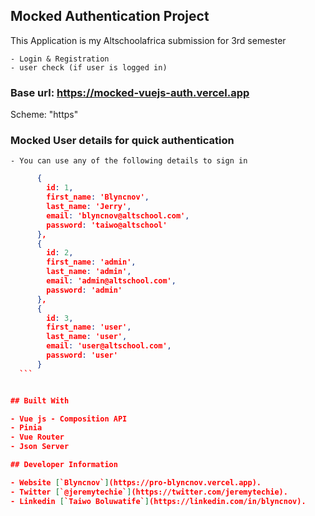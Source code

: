 ## Mocked Authentication Project

This Application is my Altschoolafrica submission for 3rd semester

    - Login & Registration
    - user check (if user is logged in)

### Base url: https://mocked-vuejs-auth.vercel.app

Scheme: "https"

### Mocked User details for quick authentication

    - You can use any of the following details to sign in

````json
      {
        id: 1,
        first_name: 'Blyncnov',
        last_name: 'Jerry',
        email: 'blyncnov@altschool.com',
        password: 'taiwo@altschool'
      },
      {
        id: 2,
        first_name: 'admin',
        last_name: 'admin',
        email: 'admin@altschool.com',
        password: 'admin'
      },
      {
        id: 3,
        first_name: 'user',
        last_name: 'user',
        email: 'user@altschool.com',
        password: 'user'
      }
  ```


## Built With

- Vue js - Composition API
- Pinia
- Vue Router
- Json Server

## Developer Information

- Website [`Blyncnov`](https://pro-blyncnov.vercel.app).
- Twitter [`@jeremytechie`](https://twitter.com/jeremytechie).
- Linkedin [`Taiwo Boluwatife`](https://linkedin.com/in/blyncnov).

````

